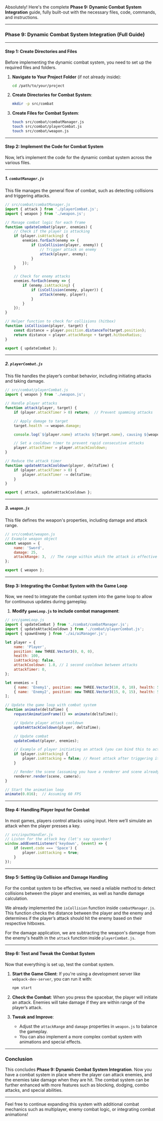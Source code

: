 Absolutely! Here's the complete **Phase 9: Dynamic Combat System Integration** guide, fully built-out with the necessary files, code, commands, and instructions.

---

### **Phase 9: Dynamic Combat System Integration (Full Guide)**

---

#### **Step 1: Create Directories and Files**

Before implementing the dynamic combat system, you need to set up the required files and folders.

1. **Navigate to Your Project Folder** (if not already inside):
   ```bash
   cd /path/to/your/project
   ```

2. **Create Directories for Combat System**:
   ```bash
   mkdir -p src/combat
   ```

3. **Create Files for Combat System**:
   ```bash
   touch src/combat/combatManager.js
   touch src/combat/playerCombat.js
   touch src/combat/weapon.js
   ```

---

#### **Step 2: Implement the Code for Combat System**

Now, let’s implement the code for the dynamic combat system across the various files.

---

##### **1. `combatManager.js`**
This file manages the general flow of combat, such as detecting collisions and triggering attacks.

```javascript
// src/combat/combatManager.js
import { attack } from './playerCombat.js';
import { weapon } from './weapon.js';

// Manage combat logic for each frame
function updateCombat(player, enemies) {
    // Check if the player is attacking
    if (player.isAttacking) {
        enemies.forEach(enemy => {
            if (isCollision(player, enemy)) {
                // Trigger attack on enemy
                attack(player, enemy);
            }
        });
    }

    // Check for enemy attacks
    enemies.forEach(enemy => {
        if (enemy.isAttacking) {
            if (isCollision(enemy, player)) {
                attack(enemy, player);
            }
        }
    });
}

// Helper function to check for collisions (hitbox)
function isCollision(player, target) {
    const distance = player.position.distanceTo(target.position);
    return distance < player.attackRange + target.hitboxRadius;
}

export { updateCombat };
```

---

##### **2. `playerCombat.js`**
This file handles the player’s combat behavior, including initiating attacks and taking damage.

```javascript
// src/combat/playerCombat.js
import { weapon } from './weapon.js';

// Handle player attacks
function attack(player, target) {
    if (player.attackTimer > 0) return;  // Prevent spamming attacks

    // Apply damage to target
    target.health -= weapon.damage;

    console.log(`${player.name} attacks ${target.name}, causing ${weapon.damage} damage!`);

    // Set a cooldown timer to prevent rapid consecutive attacks
    player.attackTimer = player.attackCooldown;
}

// Reduce the attack timer
function updateAttackCooldown(player, deltaTime) {
    if (player.attackTimer > 0) {
        player.attackTimer -= deltaTime;
    }
}

export { attack, updateAttackCooldown };
```

---

##### **3. `weapon.js`**
This file defines the weapon's properties, including damage and attack range.

```javascript
// src/combat/weapon.js
// Example weapon object
const weapon = {
    name: 'Sword',
    damage: 25,
    attackRange: 3,  // The range within which the attack is effective
};

export { weapon };
```

---

#### **Step 3: Integrating the Combat System with the Game Loop**

Now, we need to integrate the combat system into the game loop to allow for continuous updates during gameplay.

1. **Modify `gameLoop.js` to include combat management**:

```javascript
// src/gameLoop.js
import { updateCombat } from './combat/combatManager.js';
import { updateAttackCooldown } from './combat/playerCombat.js';
import { spawnEnemy } from './ai/aiManager.js';

let player = {
    name: 'Player',
    position: new THREE.Vector3(0, 0, 0),
    health: 100,
    isAttacking: false,
    attackCooldown: 1.0, // 1 second cooldown between attacks
    attackTimer: 0,
};

let enemies = [
    { name: 'Enemy1', position: new THREE.Vector3(10, 0, 10), health: 50, isAttacking: false, hitboxRadius: 1 },
    { name: 'Enemy2', position: new THREE.Vector3(15, 0, 15), health: 50, isAttacking: false, hitboxRadius: 1 },
];

// Update the game loop with combat system
function animate(deltaTime) {
    requestAnimationFrame(() => animate(deltaTime));

    // Update player attack cooldown
    updateAttackCooldown(player, deltaTime);

    // Update combat
    updateCombat(player, enemies);

    // Example of player initiating an attack (you can bind this to actual controls in your game)
    if (player.isAttacking) {
        player.isAttacking = false; // Reset attack after triggering it
    }

    // Render the scene (assuming you have a renderer and scene already set up)
    renderer.render(scene, camera);
}

// Start the animation loop
animate(0.016);  // Assuming 60 FPS
```

---

#### **Step 4: Handling Player Input for Combat**

In most games, players control attacks using input. Here we’ll simulate an attack when the player presses a key.

```javascript
// src/inputHandler.js
// Listen for the attack key (let's say spacebar)
window.addEventListener('keydown', (event) => {
    if (event.code === 'Space') {
        player.isAttacking = true;
    }
});
```

---

#### **Step 5: Setting Up Collision and Damage Handling**

For the combat system to be effective, we need a reliable method to detect collisions between the player and enemies, as well as handle damage calculation.

We already implemented the `isCollision` function inside `combatManager.js`. This function checks the distance between the player and the enemy and determines if the player’s attack should hit the enemy based on their respective hitboxes.

For the damage application, we are subtracting the weapon's damage from the enemy's health in the `attack` function inside `playerCombat.js`.

---

#### **Step 6: Test and Tweak the Combat System**

Now that everything is set up, test the combat system.

1. **Start the Game Client**:
   If you're using a development server like `webpack-dev-server`, you can run it with:
   
   ```bash
   npm start
   ```

2. **Check the Combat**:
   When you press the spacebar, the player will initiate an attack. Enemies will take damage if they are within range of the player’s attack.

3. **Tweak and Improve**:
   - Adjust the `attackRange` and `damage` properties in `weapon.js` to balance the gameplay.
   - You can also implement a more complex combat system with animations and special effects.

---

### **Conclusion**

This concludes **Phase 9: Dynamic Combat System Integration**. Now you have a combat system in place where the player can attack enemies, and the enemies take damage when they are hit. The combat system can be further enhanced with more features such as blocking, dodging, combo attacks, and special abilities.

---

Feel free to continue expanding this system with additional combat mechanics such as multiplayer, enemy combat logic, or integrating combat animations!